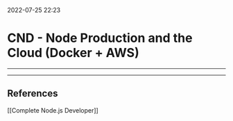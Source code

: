 2022-07-25 22:23
# CND - Node Production and the Cloud (Docker + AWS)
---




---
## References
[[Complete Node.js Developer]]